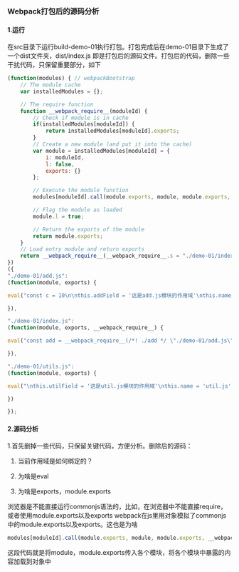 ### Webpack打包后的源码分析

#### 1.运行
在src目录下运行build-demo-01执行打包。打包完成后在demo-01目录下生成了一个dist文件夹，dist/index.js
即是打包后的源码文件。打包后的代码，删除一些干扰代码，只保留重要部分，如下
```js
(function(modules) { // webpackBootstrap
    // The module cache
    var installedModules = {};

    // The require function
    function __webpack_require__(moduleId) {
        // Check if module is in cache
        if(installedModules[moduleId]) {
            return installedModules[moduleId].exports;
        }
        // Create a new module (and put it into the cache)
        var module = installedModules[moduleId] = {
            i: moduleId,
            l: false,
            exports: {}
        };

        // Execute the module function
        modules[moduleId].call(module.exports, module, module.exports, __webpack_require__);

        // Flag the module as loaded
        module.l = true;

        // Return the exports of the module
        return module.exports;
    }
    // Load entry module and return exports
    return __webpack_require__(__webpack_require__.s = "./demo-01/index.js");
})
({
"./demo-01/add.js":
(function(module, exports) {

eval("const c = 10\n\nthis.addField = '这是add.js模块的作用域'\nthis.name = 'add.js';\n\nmodule.exports = (a, b) => {\n    console.log('add...this.name', this.name);\n    console.log('a + b = ', a + b + c);\n}\n\n\n//# sourceURL=webpack:///./demo-01/add.js?");

}),

"./demo-01/index.js":
(function(module, exports, __webpack_require__) {

eval("const add = __webpack_require__(/*! ./add */ \"./demo-01/add.js\");\nconst { minus } = __webpack_require__(/*! ./utils */ \"./demo-01/utils.js\");\n\nthis.indexField = '这是index.js模块的作用域';\nthis.name = 'index.js';\nadd(3 , 4);\nminus(4, 5);\n\n\n//# sourceURL=webpack:///./demo-01/index.js?");

}),

"./demo-01/utils.js":
(function(module, exports) {

eval("\nthis.utilField = '这是util.js模块的作用域'\nthis.name = 'util.js'\nexports.minus = (a, b) => {\n    console.log('minus...this.name...', this.name);\n    console.log('a * b = ', a * b)\n}\n\n\n//# sourceURL=webpack:///./demo-01/utils.js?");

})

});
```

#### 2.源码分析
1.首先删掉一些代码，只保留关键代码，方便分析。删除后的源码：



1. 当前作用域是如何绑定的？

2. 为啥是eval

3. 为啥是exports，module.exports

浏览器是不能直接运行commonjs语法的，比如，在浏览器中不能直接require，或者使用module.exports以及exports
webpack在js里用对象模拟了commonjs中的module.exports以及exports。这也是为啥
```js
modules[moduleId].call(module.exports, module, module.exports, __webpack_require__);
```
这段代码就是将module，module.exports传入各个模块，将各个模块中暴露的内容加载到对象中
